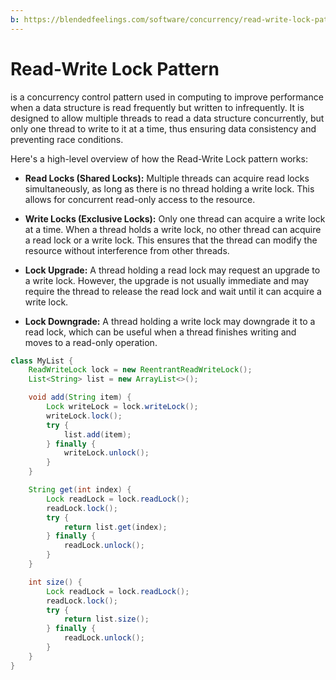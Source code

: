 ```yaml
---
b: https://blendedfeelings.com/software/concurrency/read-write-lock-pattern.md
---
```


# Read-Write Lock Pattern
 is a concurrency control pattern used in computing to improve performance when a data structure is read frequently but written to infrequently. It is designed to allow multiple threads to read a data structure concurrently, but only one thread to write to it at a time, thus ensuring data consistency and preventing race conditions.

Here's a high-level overview of how the Read-Write Lock pattern works:

- **Read Locks (Shared Locks):** Multiple threads can acquire read locks simultaneously, as long as there is no thread holding a write lock. This allows for concurrent read-only access to the resource.

- **Write Locks (Exclusive Locks):** Only one thread can acquire a write lock at a time. When a thread holds a write lock, no other thread can acquire a read lock or a write lock. This ensures that the thread can modify the resource without interference from other threads.

- **Lock Upgrade:** A thread holding a read lock may request an upgrade to a write lock. However, the upgrade is not usually immediate and may require the thread to release the read lock and wait until it can acquire a write lock.

- **Lock Downgrade:** A thread holding a write lock may downgrade it to a read lock, which can be useful when a thread finishes writing and moves to a read-only operation.

```java
class MyList {
    ReadWriteLock lock = new ReentrantReadWriteLock();
    List<String> list = new ArrayList<>();

    void add(String item) {
        Lock writeLock = lock.writeLock();
        writeLock.lock();
        try {
            list.add(item);
        } finally {
            writeLock.unlock();
        }
    }

    String get(int index) {
        Lock readLock = lock.readLock();
        readLock.lock();
        try {
            return list.get(index);
        } finally {
            readLock.unlock();
        }
    }

    int size() {
        Lock readLock = lock.readLock();
        readLock.lock();
        try {
            return list.size();
        } finally {
            readLock.unlock();
        }
    }
}

```